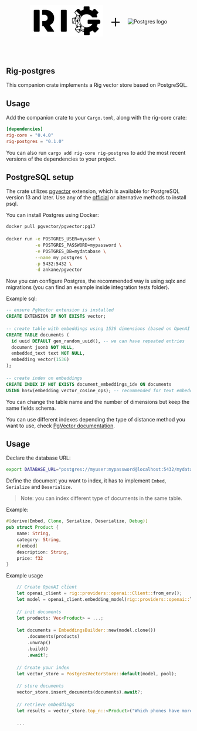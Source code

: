 <div style="display: flex; align-items: center; justify-content: center;">
    <picture>
        <source media="(prefers-color-scheme: dark)" srcset="../img/rig_logo_dark.svg">
        <source media="(prefers-color-scheme: light)" srcset="../img/rig_logo.svg">
        <img src="../img/rig_logo.svg" width="200" alt="Rig logo">
    </picture>
    <span style="font-size: 48px; margin: 0 20px; font-weight: regular; font-family: Open Sans, sans-serif;"> + </span>
    <picture>
        <source srcset="https://www.postgresql.org/media/img/about/press/elephant.png">
        <img src="https://www.postgresql.org/media/img/about/press/elephant.png" width="200" alt="Postgres logo">
    </picture>
</div>

<br><br>

## Rig-postgres

This companion crate implements a Rig vector store based on PostgreSQL.

## Usage

Add the companion crate to your `Cargo.toml`, along with the rig-core crate:

```toml
[dependencies]
rig-core = "0.4.0"
rig-postgres = "0.1.0"
```

You can also run `cargo add rig-core rig-postgres` to add the most recent versions of the dependencies to your project.

## PostgreSQL setup

The crate utilizes [pgvector](https://github.com/pgvector/pgvector) extension, which is available for PostgreSQL version 13 and later. Use any of the [official](https://www.postgresql.org/download/) or alternative methods to install psql.

You can install Postgres using Docker:

```sh
docker pull pgvector/pgvector:pg17

docker run -e POSTGRES_USER=myuser \
           -e POSTGRES_PASSWORD=mypassword \
           -e POSTGRES_DB=mydatabase \
           --name my_postgres \
           -p 5432:5432 \
           -d ankane/pgvector
```

Now you can configure Postgres, the recommended way is using sqlx and migrations (you can find an example inside integration tests folder).

Example sql:

```sql
-- ensure PgVector extension is installed
CREATE EXTENSION IF NOT EXISTS vector;

-- create table with embeddings using 1536 dimensions (based on OpenAI model text-embedding-3-small)
CREATE TABLE documents (
  id uuid DEFAULT gen_random_uuid(), -- we can have repeated entries
  document jsonb NOT NULL,
  embedded_text text NOT NULL,
  embedding vector(1536)
);

-- create index on embeddings
CREATE INDEX IF NOT EXISTS document_embeddings_idx ON documents
USING hnsw(embedding vector_cosine_ops); -- recommended for text embeddings

```

You can change the table name and the number of dimensions but keep the same fields schema.

You can use different indexes depending the type of distance method you want to use, check [PgVector documentation](https://github.com/pgvector/pgvector?tab=readme-ov-file#querying).

## Usage

Declare the database URL:

```sh
export DATABASE_URL="postgres://myuser:mypassword@localhost:5432/mydatabase"
```

Define the document you want to index, it has to implement `Embed`, `Serialize` and `Deserialize`.

> Note: you can index different type of documents in the same table.

Example:

```rust
#[derive(Embed, Clone, Serialize, Deserialize, Debug)]
pub struct Product {
    name: String,
    category: String,
    #[embed]
    description: String,
    price: f32
}
```

Example usage

```rust
    // Create OpenAI client
    let openai_client = rig::providers::openai::Client::from_env();
    let model = openai_client.embedding_model(rig::providers::openai::TEXT_EMBEDDING_3_SMALL);

    // init documents
    let products: Vec<Product> = ...;

    let documents = EmbeddingsBuilder::new(model.clone())
        .documents(products)
        .unwrap()
        .build()
        .await?;

    // Create your index
    let vector_store = PostgresVectorStore::default(model, pool);

    // store documents
    vector_store.insert_documents(documents).await?;

    // retrieve embeddings
    let results = vector_store.top_n::<Product>("Which phones have more than 16Gb and support 5G", 50).await?

    ...

```
